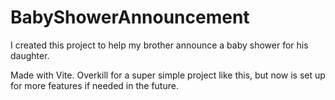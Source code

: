 # BabyShowerAnnouncement
I created this project to help my brother announce a baby shower for his daughter.

Made with Vite. Overkill for a super simple project like this, but now is set up for more features if needed in the future.
